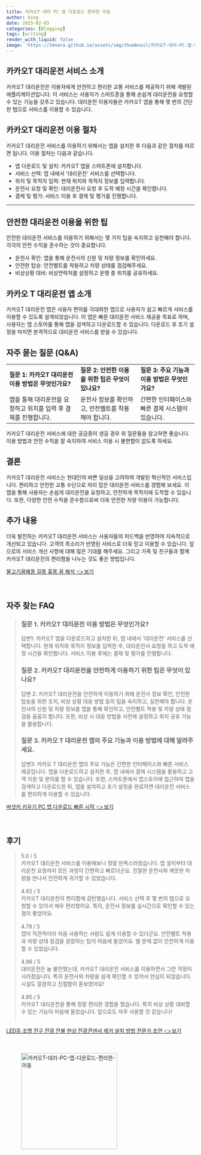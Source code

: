```yaml
---
title: 카카오T 대리 PC 앱 다운로드 편리한 이동
author: bing
date: 2025-02-03
categories: [Blogging]
tags: [writing]
render_with_liquid: false
image: 'https://24nara.github.io/assets/img/thumbnail/카카오T-대리-PC-앱-다운로드-편리한-이동.webp'
---
```



<h2 id='카카오T_대리운전_소개'>카카오T 대리운전 서비스 소개</h2>

<p>카카오T 대리운전은 이용자에게 안전하고 편리한 교통 서비스를 제공하기 위해 개발된 애플리케이션입니다. 이 서비스는 사용자가 스마트폰을 통해 손쉽게 대리운전을 요청할 수 있는 기능을 갖추고 있습니다. 대리운전 이용자들은 카카오T 앱을 통해 몇 번의 간단한 탭으로 서비스를 이용할 수 있습니다.</p>

<h2 id='이용_절차'>카카오T 대리운전 이용 절차</h2>

<p>카카오T 대리운전 서비스를 이용하기 위해서는 앱을 설치한 후 다음과 같은 절차를 따르면 됩니다. 이용 절차는 다음과 같습니다.</p>

<ul>
    <li>앱 다운로드 및 설치: 카카오T 앱을 스마트폰에 설치합니다.</li>
    <li>서비스 선택: 앱 내에서 '대리운전' 서비스를 선택합니다.</li>
    <li>위치 및 목적지 입력: 현재 위치와 목적지 정보를 입력합니다.</li>
    <li>운전사 요청 및 확인: 대리운전사 요청 후 도착 예정 시간을 확인합니다.</li>
    <li>결제 및 평가: 서비스 이용 후 결제 및 평가를 진행합니다.</li>
</ul>

<hr />

<h2 id='안전한_이용_팁'>안전한 대리운전 이용을 위한 팁</h2>

<p>안전한 대리운전 서비스를 이용하기 위해서는 몇 가지 팁을 숙지하고 실천해야 합니다. 각각의 안전 수칙을 준수하는 것이 중요합니다.</p>

<ul>
    <li>운전사 확인: 앱을 통해 운전사의 신원 및 차량 정보를 확인하세요.</li>
    <li>안전한 탑승: 안전벨트를 착용하고 차량 상태를 점검해주세요.</li>
    <li>비상상황 대비: 비상연락처를 설정하고 운행 중 위치를 공유하세요.</li>
</ul>

<h2 id='카카오T_대리운전_앱_소개'>카카오 T 대리운전 앱 소개</h2>

<p>카카오T 대리운전 앱은 사용자 편의를 극대화한 앱으로 사용자가 쉽고 빠르게 서비스를 이용할 수 있도록 설계되었습니다. 이 앱은 빠른 대리운전 서비스 제공을 목표로 하며, 사용자는 앱 스토어를 통해 앱을 검색하고 다운로드할 수 있습니다. 다운로드 후 초기 설정을 마치면 본격적으로 대리운전 서비스를 받을 수 있습니다.</p>

<h2 id='자주_묻는_질문'>자주 묻는 질문 (Q&A)</h2>

<table>
    <tr>
        <td><b>질문 1: 카카오T 대리운전 이용 방법은 무엇인가요?</b></td>
        <td><b>질문 2: 안전한 이용을 위한 팁은 무엇이 있나요?</b></td>
        <td><b>질문 3: 주요 기능과 이용 방법은 무엇인가요?</b></td>
    </tr>
    <tr>
        <td>앱을 통해 대리운전을 요청하고 위치를 입력 후 결제를 진행합니다.</td>
        <td>운전사 정보를 확인하고, 안전벨트를 착용해야 합니다.</td>
        <td>간편한 인터페이스와 빠른 결제 시스템이 있습니다.</td>
    </tr>
</table>

<p>카카오T 대리운전 서비스에 대한 궁금증이 생길 경우 위 질문들을 참고하면 좋습니다. 이용 방법과 안전 수칙을 잘 숙지하여 서비스 이용 시 불편함이 없도록 하세요.</p>

<h2 id='결론'>결론</h2>

<p>카카오T 대리운전 서비스는 현대인의 바쁜 일상을 고려하여 개발된 혁신적인 서비스입니다. 편리하고 안전한 교통 수단으로 자리 잡은 대리운전 서비스를 경험해 보세요. 이 앱을 통해 사용자는 손쉽게 대리운전을 요청하고, 안전하게 목적지에 도착할 수 있습니다. 또한, 다양한 안전 수칙을 준수함으로써 더욱 안전한 차량 이용이 가능합니다.</p>

<h2 id='추가_내용'>추가 내용</h2>

<p>더욱 발전하는 카카오T 대리운전 서비스는 사용자들의 피드백을 반영하여 지속적으로 개선되고 있습니다. 고객의 목소리가 반영된 서비스로 더욱 믿고 이용할 수 있습니다. 앞으로의 서비스 개선 사항에 대해 많은 기대를 해주세요. 그리고 가족 및 친구들과 함께 카카오T 대리운전의 편리함을 나누는 것도 좋은 방법입니다.</p>


<p><a class="click-button" title="물고기꿈해몽 길몽 흉몽 꿈 해석" href="https://24nara.github.io/posts/%EB%AC%BC%EA%B3%A0%EA%B8%B0%EA%BF%88%ED%95%B4%EB%AA%BD-%EA%B8%B8%EB%AA%BD-%ED%9D%89%EB%AA%BD-%EA%BF%88-%ED%95%B4%EC%84%9D/" rel="dofollow">물고기꿈해몽 길몽 흉몽 꿈 해석 👈 보기</a></p><br>
<h2 id='자주_찾는_FAQ'>자주 찾는 FAQ</h2>
<div itemscope="" itemtype="https://schema.org/FAQPage"> 
<blockquote> 
<div itemscope="" itemprop="mainEntity" itemtype="https://schema.org/Question"> 
<h3 itemprop="name">질문 1. 카카오T 대리운전 이용 방법은 무엇인가요?</h3> 
<div itemscope="" itemprop="acceptedAnswer" itemtype="https://schema.org/Answer"> 
<span itemprop="text"> 
<p>답변1: 카카오T 앱을 다운로드하고 설치한 뒤, 앱 내에서 '대리운전' 서비스를 선택합니다. 현재 위치와 목적지 정보를 입력한 후, 대리운전사 요청을 하고 도착 예정 시간을 확인합니다. 서비스 이용 후에는 결제 및 평가를 진행합니다.</p> 
</span> 
</div> 
</div> 
<div itemscope="" itemprop="mainEntity" itemtype="https://schema.org/Question"> 
<h3 itemprop="name">질문 2. 카카오T 대리운전을 안전하게 이용하기 위한 팁은 무엇이 있나요?</h3> 
<div itemscope="" itemprop="acceptedAnswer" itemtype="https://schema.org/Answer"> 
<span itemprop="text"> 
<p>답변 2: 카카오T 대리운전을 안전하게 이용하기 위해 운전사 정보 확인, 안전한 탑승을 위한 조치, 비상 상황 대응 방법 등의 팁을 숙지하고, 실천해야 합니다. 운전사의 신원 및 차량 정보를 앱을 통해 확인하고, 안전벨트 착용 및 차량 상태 점검을 꼼꼼히 합니다. 또한, 비상 시 대응 방법을 사전에 설정하고 위치 공유 기능을 활용합니다.</p> 
</span> 
</div> 
</div> 
<div itemscope="" itemprop="mainEntity" itemtype="https://schema.org/Question"> 
<h3 itemprop="name">질문 3. 카카오 T 대리운전 앱의 주요 기능과 이용 방법에 대해 알려주세요.</h3> 
<div itemscope="" itemprop="acceptedAnswer" itemtype="https://schema.org/Answer"> 
<span itemprop="text"> 
<p>답변3: 카카오 T 대리운전 앱의 주요 기능은 간편한 인터페이스와 빠른 서비스 제공입니다. 앱을 다운로드하고 설치한 후, 앱 내에서 결제 시스템을 활용하고 고객 지원 및 문의를 할 수 있습니다. 또한, 스마트폰에서 앱스토어에 접근하여 앱을 검색하고 다운로드한 뒤, 앱을 설치하고 초기 설정을 완료하면 대리운전 서비스를 편리하게 이용할 수 있습니다.</p> 
</span> 
</div> 
</div> 
</blockquote> 
</div>
<p><a class="click-button" title="버섯커 키우기 PC 앱 다운로드 빠른 시작" href="https://24nara.github.io/posts/%EB%B2%84%EC%84%AF%EC%BB%A4-%ED%82%A4%EC%9A%B0%EA%B8%B0-PC-%EC%95%B1-%EB%8B%A4%EC%9A%B4%EB%A1%9C%EB%93%9C-%EB%B9%A0%EB%A5%B8-%EC%8B%9C%EC%9E%91/" rel="dofollow">버섯커 키우기 PC 앱 다운로드 빠른 시작 👈 보기</a></p><br>
<h2 id='후기'>후기</h2>
<div itemscope itemtype="https://schema.org/Product">
  <blockquote>
  <div itemprop="review" itemscope itemtype="https://schema.org/Review">
      <div itemprop="reviewRating" itemscope itemtype="https://schema.org/Rating"> <span itemprop="ratingValue">5.0</span> / <span itemprop="bestRating">5</span> </div>
      <span itemprop="reviewBody">카카오T 대리운전 서비스를 이용해보니 정말 만족스러웠습니다. 앱 설치부터 대리운전 요청까지 모든 과정이 간편하고 빠르더군요. 친절한 운전사와 깨끗한 차량을 만나서 안전하게 귀가할 수 있었습니다.</span>
  </div>
  <br>
  <div itemprop="review" itemscope itemtype="https://schema.org/Review">
      <div itemprop="reviewRating" itemscope itemtype="https://schema.org/Rating"> <span itemprop="ratingValue">4.92</span> / <span itemprop="bestRating">5</span> </div>
      <span itemprop="reviewBody">카카오T 대리운전의 편리함에 감탄했습니다. 서비스 선택 후 몇 번의 탭으로 요청할 수 있어서 매우 편리했어요. 특히, 운전사 정보를 실시간으로 확인할 수 있는 점이 좋았어요.</span>
  </div>
  <br>
  <div itemprop="review" itemscope itemtype="https://schema.org/Review">
      <div itemprop="reviewRating" itemscope itemtype="https://schema.org/Rating"> <span itemprop="ratingValue">4.79</span> / <span itemprop="bestRating">5</span> </div>
      <span itemprop="reviewBody">앱이 직관적이라 처음 사용하는 사람도 쉽게 이용할 수 있더군요. 안전벨트 착용과 차량 상태 점검을 권장하는 팁이 마음에 들었어요. 별 문제 없이 안전하게 이용할 수 있었습니다.</span>
  </div>
  <br>
  <div itemprop="review" itemscope itemtype="https://schema.org/Review">
      <div itemprop="reviewRating" itemscope itemtype="https://schema.org/Rating"> <span itemprop="ratingValue">4.96</span> / <span itemprop="bestRating">5</span> </div>
      <span itemprop="reviewBody">대리운전은 늘 불안했는데, 카카오T 대리운전 서비스를 이용하면서 그런 걱정이 사라졌습니다. 특히 운전사와 차량을 쉽게 확인할 수 있어서 안심이 되었습니다. 시설도 깔끔하고 친절함이 돋보였어요!</span>
  </div>
  <br>
  <div itemprop="review" itemscope itemtype="https://schema.org/Review">
      <div itemprop="reviewRating" itemscope itemtype="https://schema.org/Rating"> <span itemprop="ratingValue">4.95</span> / <span itemprop="bestRating">5</span> </div>
      <span itemprop="reviewBody">카카오T 대리운전을 통해 정말 편리한 경험을 했습니다. 특히 비상 상황 대비할 수 있는 기능이 마음에 들었습니다. 앞으로도 자주 사용할 것 같습니다!</span>
  </div>
  <br>
  </blockquote>
</div>
<p><a class="click-button" title="LED등 조명 전구 잔광 잔불 현상 잔광콘덴서 제거 설치 방법 전문가 조언" href="https://24nara.github.io/posts/LED%EB%93%B1-%EC%A1%B0%EB%AA%85-%EC%A0%84%EA%B5%AC-%EC%9E%94%EA%B4%91-%EC%9E%94%EB%B6%88-%ED%98%84%EC%83%81-%EC%9E%94%EA%B4%91%EC%BD%98%EB%8D%B4%EC%84%9C-%EC%A0%9C%EA%B1%B0-%EC%84%A4%EC%B9%98-%EB%B0%A9%EB%B2%95-%EC%A0%84%EB%AC%B8%EA%B0%80-%EC%A1%B0%EC%96%B8/" rel="dofollow">LED등 조명 전구 잔광 잔불 현상 잔광콘덴서 제거 설치 방법 전문가 조언 👈 보기</a></p><br>
<figure class="image"><img src="https://24nara.github.io/assets/img/thumbnail/카카오T-대리-PC-앱-다운로드-편리한-이동.webp" alt="카카오T-대리-PC-앱-다운로드-편리한-이동" width="256" height="256"></figure>